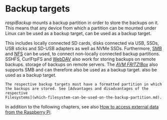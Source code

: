# Backup targets

*raspiBackup* mounts a backup partition in order to store the backups on it.
This means that any device from which a partition can be mounted under Linux can be used as a backup target,
can be used as a backup target.

This includes locally connected SD cards,
disks connected via USB, SSDs,
USB sticks and SD-USB adapters as well as NVMe SSDs.
Furthermore, [SMB](smb-as-backuptarget.md) and [NFS](nfs-as-backuptarget.md) can be used,
to connect non-locally connected backup partitions.
SSHFS, CurlFtpFS and [WebDAV](webdav-as-backuptarget.md) also work for storing backups on remote backups.
storage of backups on remote servers.
The [*AVM FRITZ!Box*](avm-fritzbox-as-backuptarget.md) also supports SMB and can therefore also be used as a backup target.
also be used as a backup target.

```admonish info title="Note"
The respective backup targets must have a formatted partition in which the backups are stored. See [Advantages and disadvantages of the respective
Filesystems](which-filesystem-can-be-used-on-the-backup-partition.md).
```

In addition to the following chapters, see also [How to access external data from the Raspberry Pi](https://linux-tips-and-tricks.de/de/13-raspberry/423-wie-kann-man-von-der-pi-unter-linux-auf-externe-daten-zugreifen).

[.status]: translated
